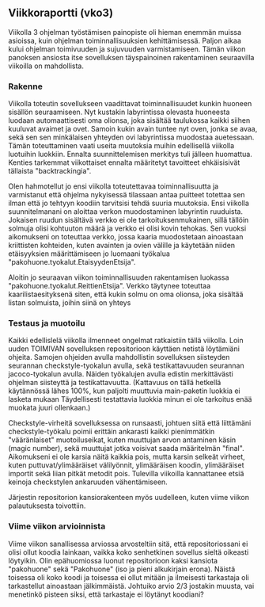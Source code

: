 ## Viikkoraportti (vko3)

Viikolla 3 ohjelman työstämisen painopiste oli hieman enemmän muissa asioissa, kuin ohjelman toiminnallisuuksien kehittämisessä. Paljon aikaa kului ohjelman toimivuuden ja sujuvuuden varmistamiseen. Tämän viikon panoksen ansiosta itse sovelluksen täyspainoinen rakentaminen seuraavilla viikoilla on mahdollista.

### Rakenne

Viikolla toteutin sovellukseen vaadittavat toiminnallisuudet kunkin huoneen sisällön seuraamiseen. Nyt kustakin labyrintissa olevasta huoneesta luodaan automaattisesti oma olionsa, joka sisältää taulukossa kaikki siihen kuuluvat avaimet ja ovet. Samoin kukin avain tuntee nyt oven, jonka se avaa, sekä sen sen minkälaisen yhteyden ovi labyrintissa muodostaa auetessaan. Tämän toteuttaminen vaati useita muutoksia muihin edellisellä viikolla luotuihin luokkiin. Ennalta suunnittelemisen merkitys tuli jälleen huomattua. Kenties tarkemmat viikottaiset ennalta määritetyt tavoitteet ehkäisisivät tällaista "backtrackingia". 

Olen hahmotellut jo ensi viikolla toteutettavaa toiminnallisuutta ja varmistanut että ohjelma nykyisessä tilassaan antaa puitteet totettaa sen ilman että jo tehtyyn koodiin tarvitsisi tehdä suuria muutoksia. Ensi viikolla suunnitelmanani on aloittaa verkon muodostaminen labyrintin ruuduista. Jokaisen ruudun sisältävä verkko ei ole tarkoituksenmukainen, sillä tällöin solmuja olisi kohtuuton määrä ja verkko ei olisi kovin tehokas. Sen vuoksi aikomukseni on toteuttaa verkko, jossa kaaria muodostetaan ainoastaan kriittisten kohteiden, kuten avainten ja ovien välille ja käytetään niiden etäisyyksien määrittämiseen jo luomaani työkalua "pakohuone.tyokalut.EtaisyydenEtsija".

Aloitin jo seuraavan viikon toiminnallisuuden rakentamisen luokassa "pakohuone.tyokalut.ReittienEtsija". Verkko täytynee toteuttaa kaarilistaesityksenä siten, että kukin solmu on oma olionsa, joka sisältää listan solmuista, joihin siinä on yhteys

### Testaus ja muotoilu

Kaikki edellislelä viikolla ilmenneet ongelmat ratkaistiin tällä viikolla. Loin uuden TOIMIVAN sovelluksen repositorioon käyttäen netistä löytämiäni ohjeita. Samojen ohjeiden avulla mahdollistin sovelluksen siisteyden seurannan checkstyle-tyokalun avulla, sekä testikattavuuden seurannan jacoco-tyokalun avulla. Näiden työkalujen avulla edistin merkittävästi ohjelman siisteyttä ja testikattavuutta. (Kattavuus on tällä hetkellä käytännössä lähes 100%, kun paljolti muuttuvia main-paketin luokkia ei lasketa mukaan Täydellisesti testattavia luokkia minun ei ole tarkoitus enää muokata juuri ollenkaan.) 

Checkstyle-virheitä sovelluksessa on runsaasti, johtuen siitä että liittämäni checkstyle-työkalu poimii erittäin ankarasti kaikki pienimmätkin "vääränlaiset" muotoiluseikat, kuten muuttujan arvon antaminen käsin (magic number), sekä muuttujat jotka voisivat saada määritelmän "final". Aikomukseni ei ole karsia näitä kaikkia pois, mutta karsin selkeät virheet, kuten puttuvat/ylimääräiset välilyönnit, ylimääräisen koodin, ylimääräiset importit sekä liian pitkät metodit pois. Tulevilla viikoilla kannattanee etsiä keinoja checkstylen ankaruuden vähentämiseen.

Järjestin repositorion kansiorakenteen myös uudelleen, kuten viime viikon palautuksesta toivottiin.

### Viime viikon arvioinnista

Viime viikon sanallisessa arviossa arvosteltiin sitä, että repositoriossani ei olisi ollut koodia lainkaan, vaikka koko senhetkinen sovellus sieltä oikeasti löytyikin. Olin epähuomiossa luonut repositorioon kaksi kansiota "pakohuone" sekä "Pakohuone" (iso ja pieni alkukirjain erona). Näistä toisessa oli koko koodi ja toisessa ei ollut mitään ja ilmeisesti tarkastaja oli tarkastellut ainoastaan jälkimmäistä. Johtuiko arvio 2/3 jostakin muusta, vai menetinkö pisteen siksi, että tarkastaje ei löytänyt koodiani?

